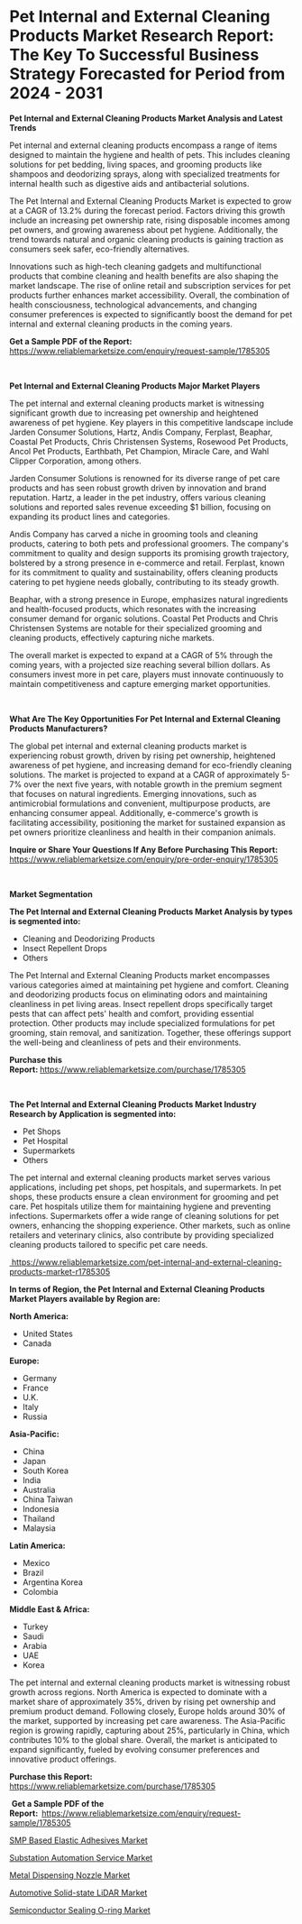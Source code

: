 <p><h1>Pet Internal and External Cleaning Products Market Research Report: The Key To Successful Business Strategy Forecasted for Period from 2024 - 2031</h1></p><p><strong>Pet Internal and External Cleaning Products Market Analysis and Latest Trends</strong></p>
<p><p>Pet internal and external cleaning products encompass a range of items designed to maintain the hygiene and health of pets. This includes cleaning solutions for pet bedding, living spaces, and grooming products like shampoos and deodorizing sprays, along with specialized treatments for internal health such as digestive aids and antibacterial solutions. </p><p>The Pet Internal and External Cleaning Products Market is expected to grow at a CAGR of 13.2% during the forecast period. Factors driving this growth include an increasing pet ownership rate, rising disposable incomes among pet owners, and growing awareness about pet hygiene. Additionally, the trend towards natural and organic cleaning products is gaining traction as consumers seek safer, eco-friendly alternatives. </p><p>Innovations such as high-tech cleaning gadgets and multifunctional products that combine cleaning and health benefits are also shaping the market landscape. The rise of online retail and subscription services for pet products further enhances market accessibility. Overall, the combination of health consciousness, technological advancements, and changing consumer preferences is expected to significantly boost the demand for pet internal and external cleaning products in the coming years.</p></p>
<p><strong>Get a Sample PDF of the Report:&nbsp;</strong> <a href="https://www.reliablemarketsize.com/enquiry/request-sample/1785305?utm_campaign=1175&utm_medium=2&utm_source=Github&utm_content=ia&utm_term=13102024&utm_id=pet-internal-and-external-cleaning-products">https://www.reliablemarketsize.com/enquiry/request-sample/1785305</a></p>
<p>&nbsp;</p>
<p><strong>Pet Internal and External Cleaning Products Major Market Players</strong></p>
<p><p>The pet internal and external cleaning products market is witnessing significant growth due to increasing pet ownership and heightened awareness of pet hygiene. Key players in this competitive landscape include Jarden Consumer Solutions, Hartz, Andis Company, Ferplast, Beaphar, Coastal Pet Products, Chris Christensen Systems, Rosewood Pet Products, Ancol Pet Products, Earthbath, Pet Champion, Miracle Care, and Wahl Clipper Corporation, among others.</p><p>Jarden Consumer Solutions is renowned for its diverse range of pet care products and has seen robust growth driven by innovation and brand reputation. Hartz, a leader in the pet industry, offers various cleaning solutions and reported sales revenue exceeding $1 billion, focusing on expanding its product lines and categories.</p><p>Andis Company has carved a niche in grooming tools and cleaning products, catering to both pets and professional groomers. The company's commitment to quality and design supports its promising growth trajectory, bolstered by a strong presence in e-commerce and retail. Ferplast, known for its commitment to quality and sustainability, offers cleaning products catering to pet hygiene needs globally, contributing to its steady growth.</p><p>Beaphar, with a strong presence in Europe, emphasizes natural ingredients and health-focused products, which resonates with the increasing consumer demand for organic solutions. Coastal Pet Products and Chris Christensen Systems are notable for their specialized grooming and cleaning products, effectively capturing niche markets.</p><p>The overall market is expected to expand at a CAGR of 5% through the coming years, with a projected size reaching several billion dollars. As consumers invest more in pet care, players must innovate continuously to maintain competitiveness and capture emerging market opportunities.</p></p>
<p>&nbsp;</p>
<p><strong>What Are The Key Opportunities For Pet Internal and External Cleaning Products Manufacturers?</strong></p>
<p><p>The global pet internal and external cleaning products market is experiencing robust growth, driven by rising pet ownership, heightened awareness of pet hygiene, and increasing demand for eco-friendly cleaning solutions. The market is projected to expand at a CAGR of approximately 5-7% over the next five years, with notable growth in the premium segment that focuses on natural ingredients. Emerging innovations, such as antimicrobial formulations and convenient, multipurpose products, are enhancing consumer appeal. Additionally, e-commerce's growth is facilitating accessibility, positioning the market for sustained expansion as pet owners prioritize cleanliness and health in their companion animals.</p></p>
<p><strong>Inquire or Share Your Questions If Any Before Purchasing This Report:</strong> <a href="https://www.reliablemarketsize.com/enquiry/pre-order-enquiry/1785305?utm_campaign=1175&utm_medium=2&utm_source=Github&utm_content=ia&utm_term=13102024&utm_id=pet-internal-and-external-cleaning-products">https://www.reliablemarketsize.com/enquiry/pre-order-enquiry/1785305</a></p>
<p>&nbsp;</p>
<p><strong>Market Segmentation</strong></p>
<p><strong>The Pet Internal and External Cleaning Products Market Analysis by types is segmented into:</strong></p>
<p><ul><li>Cleaning and Deodorizing Products</li><li>Insect Repellent Drops</li><li>Others</li></ul></p>
<p><p>The Pet Internal and External Cleaning Products market encompasses various categories aimed at maintaining pet hygiene and comfort. Cleaning and deodorizing products focus on eliminating odors and maintaining cleanliness in pet living areas. Insect repellent drops specifically target pests that can affect pets' health and comfort, providing essential protection. Other products may include specialized formulations for pet grooming, stain removal, and sanitization. Together, these offerings support the well-being and cleanliness of pets and their environments.</p></p>
<p><strong>Purchase this Report:&nbsp;</strong><a href="https://www.reliablemarketsize.com/purchase/1785305?utm_campaign=1175&utm_medium=2&utm_source=Github&utm_content=ia&utm_term=13102024&utm_id=pet-internal-and-external-cleaning-products">https://www.reliablemarketsize.com/purchase/1785305</a></p>
<p>&nbsp;</p>
<p><strong>The Pet Internal and External Cleaning Products Market Industry Research by Application is segmented into:</strong></p>
<p><ul><li>Pet Shops</li><li>Pet Hospital</li><li>Supermarkets</li><li>Others</li></ul></p>
<p><p>The pet internal and external cleaning products market serves various applications, including pet shops, pet hospitals, and supermarkets. In pet shops, these products ensure a clean environment for grooming and pet care. Pet hospitals utilize them for maintaining hygiene and preventing infections. Supermarkets offer a wide range of cleaning solutions for pet owners, enhancing the shopping experience. Other markets, such as online retailers and veterinary clinics, also contribute by providing specialized cleaning products tailored to specific pet care needs.</p></p>
<p><a href="https://www.reliablemarketsize.com/pet-internal-and-external-cleaning-products-market-r1785305?utm_campaign=1175&utm_medium=2&utm_source=Github&utm_content=ia&utm_term=13102024&utm_id=pet-internal-and-external-cleaning-products">&nbsp;https://www.reliablemarketsize.com/pet-internal-and-external-cleaning-products-market-r1785305</a></p>
<p><strong>In terms of Region, the Pet Internal and External Cleaning Products Market Players available by Region are:</strong></p>
<p>
    <p> <strong> North America: </strong>
        <ul>
            <li>United States</li>
            <li>Canada</li>
        </ul>
        </p> 
    <p> <strong> Europe: </strong>
        <ul>
            <li>Germany</li>
            <li>France</li>
            <li>U.K.</li>
            <li>Italy</li>
            <li>Russia</li>
        </ul>
        </p> 
    <p> <strong> Asia-Pacific: </strong>
        <ul>
            <li>China</li>
            <li>Japan</li>
            <li>South Korea</li>
            <li>India</li>
            <li>Australia</li>
            <li>China Taiwan</li>
            <li>Indonesia</li>
            <li>Thailand</li>
            <li>Malaysia</li>
        </ul>
        </p> 
    <p> <strong> Latin America: </strong>
        <ul>
            <li>Mexico</li>
            <li>Brazil</li>
            <li>Argentina Korea</li>
            <li>Colombia</li>
        </ul>
        </p> 
    <p> <strong> Middle East & Africa: </strong>
        <ul>
            <li>Turkey</li>
            <li>Saudi</li>
            <li>Arabia</li>
            <li>UAE</li>
            <li>Korea</li>
        </ul>
    </p>
    </p>
<p><p>The pet internal and external cleaning products market is witnessing robust growth across regions. North America is expected to dominate with a market share of approximately 35%, driven by rising pet ownership and premium product demand. Following closely, Europe holds around 30% of the market, supported by increasing pet care awareness. The Asia-Pacific region is growing rapidly, capturing about 25%, particularly in China, which contributes 10% to the global share. Overall, the market is anticipated to expand significantly, fueled by evolving consumer preferences and innovative product offerings.</p></p>
<p><strong>Purchase this Report: </strong><a href="https://www.reliablemarketsize.com/purchase/1785305?utm_campaign=1175&utm_medium=2&utm_source=Github&utm_content=ia&utm_term=13102024&utm_id=pet-internal-and-external-cleaning-products">https://www.reliablemarketsize.com/purchase/1785305</a></p>
<p>&nbsp;<strong>Get a Sample PDF of the Report:&nbsp;&nbsp;</strong><a href="https://www.reliablemarketsize.com/enquiry/request-sample/1785305?utm_campaign=1175&utm_medium=2&utm_source=Github&utm_content=ia&utm_term=13102024&utm_id=pet-internal-and-external-cleaning-products">https://www.reliablemarketsize.com/enquiry/request-sample/1785305</a></p>
<p><strong></strong></p>
<p><p><a href="https://www.linkedin.com/pulse/investing-smp-based-elastic-adhesives-market-trends-leading-18jyc?utm_campaign=1175&utm_medium=2&utm_source=Github&utm_content=ia&utm_term=13102024&utm_id=pet-internal-and-external-cleaning-products">SMP Based Elastic Adhesives Market</a></p><p><a href="https://github.com/pandorapvdtab/Market-Research-Report-List-1/blob/main/substation-automation-service-market.md?utm_campaign=1175&utm_medium=2&utm_source=Github&utm_content=ia&utm_term=13102024&utm_id=pet-internal-and-external-cleaning-products">Substation Automation Service Market</a></p><p><a href="https://www.linkedin.com/pulse/metal-dispensing-nozzle-market-size-share-growth-analysis-znepc?utm_campaign=1175&utm_medium=2&utm_source=Github&utm_content=ia&utm_term=13102024&utm_id=pet-internal-and-external-cleaning-products">Metal Dispensing Nozzle Market</a></p><p><a href="https://github.com/barclayn89nmc/Market-Research-Report-List-1/blob/main/automotive-solid-state-lidar-market.md?utm_campaign=1175&utm_medium=2&utm_source=Github&utm_content=ia&utm_term=13102024&utm_id=pet-internal-and-external-cleaning-products">Automotive Solid-state LiDAR Market</a></p><p><a href="https://www.linkedin.com/pulse/driving-forces-global-semiconductor-sealing-o-ring-market-qlnzc?utm_campaign=1175&utm_medium=2&utm_source=Github&utm_content=ia&utm_term=13102024&utm_id=pet-internal-and-external-cleaning-products">Semiconductor Sealing O-ring Market</a></p></p>